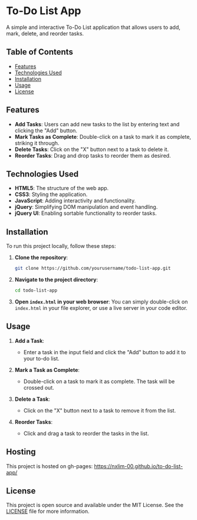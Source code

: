 # To-Do List App

A simple and interactive To-Do List application that allows users to add, mark, delete, and reorder tasks.

## Table of Contents

- [Features](#features)
- [Technologies Used](#technologies-used)
- [Installation](#installation)
- [Usage](#usage)
- [License](#license)

## Features

- **Add Tasks**: Users can add new tasks to the list by entering text and clicking the "Add" button.
- **Mark Tasks as Complete**: Double-click on a task to mark it as complete, striking it through.
- **Delete Tasks**: Click on the "X" button next to a task to delete it.
- **Reorder Tasks**: Drag and drop tasks to reorder them as desired.
  
## Technologies Used

- **HTML5**: The structure of the web app.
- **CSS3**: Styling the application.
- **JavaScript**: Adding interactivity and functionality.
- **jQuery**: Simplifying DOM manipulation and event handling.
- **jQuery UI**: Enabling sortable functionality to reorder tasks.

## Installation

To run this project locally, follow these steps:

1. **Clone the repository**:
   ```bash
   git clone https://github.com/yourusername/todo-list-app.git
   ```
2. **Navigate to the project directory**:
   ```bash
   cd todo-list-app
   ```
3. **Open `index.html` in your web browser**:
   You can simply double-click on `index.html` in your file explorer, or use a live server in your code editor.

## Usage

1. **Add a Task**:
   - Enter a task in the input field and click the "Add" button to add it to your to-do list.
   
2. **Mark a Task as Complete**:
   - Double-click on a task to mark it as complete. The task will be crossed out.
   
3. **Delete a Task**:
   - Click on the "X" button next to a task to remove it from the list.

4. **Reorder Tasks**:
   - Click and drag a task to reorder the tasks in the list.
  
## Hosting

This project is hosted on gh-pages: https://nxlim-00.github.io/to-do-list-app/

## License

This project is open source and available under the MIT License. See the [LICENSE](LICENSE) file for more information.
